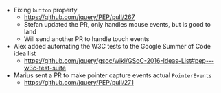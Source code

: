 * Fixing `button` property
  * https://github.com/jquery/PEP/pull/267
  * Stefan updated the PR, only handles mouse events, but is good to land
  * Will send another PR to handle touch events
* Alex added automating the W3C tests to the Google Summer of Code idea list
  * https://github.com/jquery/gsoc/wiki/GSoC-2016-Ideas-List#pep---w3c-test-suite
* Marius sent a PR to make pointer capture events actual `PointerEvents`
  * https://github.com/jquery/PEP/pull/271
